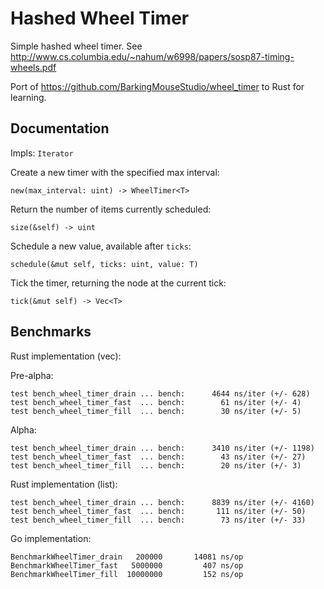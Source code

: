 Hashed Wheel Timer
===

Simple hashed wheel timer. See http://www.cs.columbia.edu/~nahum/w6998/papers/sosp87-timing-wheels.pdf

Port of https://github.com/BarkingMouseStudio/wheel_timer to Rust for learning.

Documentation
---

Impls: `Iterator`

Create a new timer with the specified max interval:

    new(max_interval: uint) -> WheelTimer<T>

Return the number of items currently scheduled:

    size(&self) -> uint

Schedule a new value, available after `ticks`:

    schedule(&mut self, ticks: uint, value: T)

Tick the timer, returning the node at the current tick:

    tick(&mut self) -> Vec<T>


Benchmarks
---

Rust implementation (vec):

Pre-alpha:

```
test bench_wheel_timer_drain ... bench:      4644 ns/iter (+/- 628)
test bench_wheel_timer_fast  ... bench:        61 ns/iter (+/- 4)
test bench_wheel_timer_fill  ... bench:        30 ns/iter (+/- 5)
```

Alpha:

```
test bench_wheel_timer_drain ... bench:      3410 ns/iter (+/- 1198)
test bench_wheel_timer_fast  ... bench:        43 ns/iter (+/- 27)
test bench_wheel_timer_fill  ... bench:        20 ns/iter (+/- 3)
```

Rust implementation (list):

```
test bench_wheel_timer_drain ... bench:      8839 ns/iter (+/- 4160)
test bench_wheel_timer_fast  ... bench:       111 ns/iter (+/- 50)
test bench_wheel_timer_fill  ... bench:        73 ns/iter (+/- 33)
```

Go implementation:

```
BenchmarkWheelTimer_drain   200000       14081 ns/op
BenchmarkWheelTimer_fast   5000000         407 ns/op
BenchmarkWheelTimer_fill  10000000         152 ns/op
```
